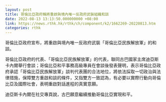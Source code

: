 ```yaml
---
layout: post
title: 哥倫比亞政府稱將重啟與境內唯一反政府武裝組織和談
date: 2022-08-13 13:13:50.000000000 +08:00
link: https://news.rthk.hk/rthk/ch/component/k2/1662269-20220813.htm
categories: rthk
---
```


哥倫比亞政府宣布，將重啟與境內唯一反政府武裝「哥倫比亞民族解放軍」的和談。

哥倫比亞政府的代表、「哥倫比亞民族解放軍」的代表，聯同古巴國家主席迪亞斯卡內爾舉行會談；哥倫比亞和平事務高級專員在會談後發表聲明，表示哥倫比亞政府承認「哥倫比亞民族解放軍」談判代表團的合法地位，將依法採取一切政治與法律措施，保障雙方重啟和談的條件，又指雙方一致認為，有必要以實際行動向哥倫比亞及國際社會，表明重啟對話進程的真實意願。

迪亞斯卡內爾在社交專頁說，古巴願意繼續推動哥倫比亞實現和平。
